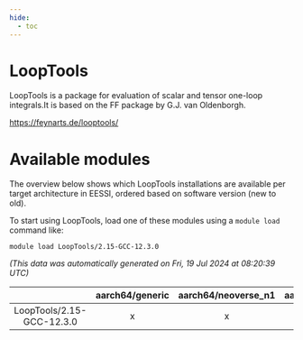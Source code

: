```yaml
---
hide:
  - toc
---
```


LoopTools
=========


LoopTools is a package for evaluation of scalar and tensor one-loop integrals.It is based on the FF package by G.J. van Oldenborgh.

https://feynarts.de/looptools/
# Available modules


The overview below shows which LoopTools installations are available per target architecture in EESSI, ordered based on software version (new to old).

To start using LoopTools, load one of these modules using a `module load` command like:

```shell
module load LoopTools/2.15-GCC-12.3.0
```

*(This data was automatically generated on Fri, 19 Jul 2024 at 08:20:39 UTC)*  

| |aarch64/generic|aarch64/neoverse_n1|aarch64/neoverse_v1|x86_64/generic|x86_64/amd/zen2|x86_64/amd/zen3|x86_64/intel/haswell|x86_64/intel/skylake_avx512|
| :---: | :---: | :---: | :---: | :---: | :---: | :---: | :---: | :---: |
|LoopTools/2.15-GCC-12.3.0|x|x|x|x|x|x|x|x|
